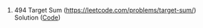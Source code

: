 1. 494 Target Sum (https://leetcode.com/problems/target-sum/) </br> Solution ([Code](https://github.com/ShikharSundriyal/DataStructureAlgorithms/blob/main/Leetcode/Dynamic%20Programming/494.%20Target%20Sum/solution.java))
